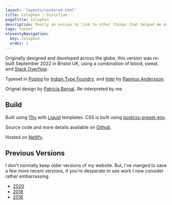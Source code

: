 ```yaml
---
layout: 'layouts/centered.html'
title: Colophon | Discoliam
pageTitle: Colophon
description: Mostly an excuse to link to other things that helped me make this.
tags: footer
eleventyNavigation:
  key: Colophon
  order: 1
---
```


Originally designed and developed across the globe, this version was re-built September 2022 in Bristol UK, using a combination of blood, sweat, and [Stack Overflow](https://xkcd.com/979/).

Typeset in [Popins](https://github.com/itfoundry/Poppins) by [Indian Type Foundry](https://www.indiantypefoundry.com/), and [Inter](https://rsms.me/inter/) by [Rasmus Andersson](https://rsms.me/).

Orignal design by [Patricia Bernal](http://patriciabernal.ca/). Re-interpreted by me.

## Build

Built using [11ty](https://www.11ty.dev/) with [Liquid](https://shopify.github.io/liquid/) templates. CSS is built using [postcss-preset-env](https://preset-env.cssdb.org/).

Source code and more details available on [Github](https://github.com/discoliam/discoliam2022).

Hosted on [Netlify](https://www.netlify.com/).

## Previous Versions

I don't normally keep older versions of my website. But, I've manged to save a few more recent versions, if you're desperate to see work I now consider rather embarrassing.

- [2020](https://2018.discoliam.com/)
- [2018](https://2018.discoliam.com/)
- [2016](https://2016.discoliam.com/)
